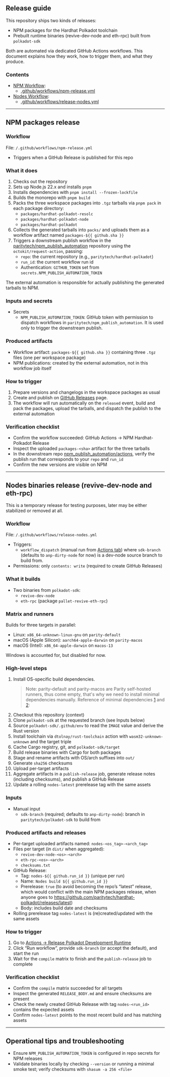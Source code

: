 ## Release guide

This repository ships two kinds of releases:

- NPM packages for the Hardhat Polkadot toolchain
- Prebuilt runtime binaries (revive-dev-node and eth-rpc) built from `polkadot-sdk`

Both are automated via dedicated GitHub Actions workflows. This document explains how they work, how to trigger them, and what they produce.

### Contents

- <a href="#npm-packages-release">NPM Workflow</a>: 
    - [.github/workflows/npm-release.yml](.github/workflows/npm-release.yml)
- <a href="#nodes-binaries-release-revive-dev-node-and-eth-rpc">Nodes Workflow</a>: 
    - [.github/workflows/release-nodes.yml](.github/workflows/release-nodes.yml)

---

## NPM packages release

### Workflow

File: `/.github/workflows/npm-release.yml`

- Triggers when a GitHub Release is published for this repo

### What it does

1. Checks out the repository
2. Sets up Node.js 22.x and installs `pnpm`
3. Installs dependencies with `pnpm install --frozen-lockfile`
4. Builds the monorepo with `pnpm build`
5. Packs the three workspace packages into `.tgz` tarballs via `pnpm pack` in each package directory:
   - `packages/hardhat-polkadot-resolc`
   - `packages/hardhat-polkadot-node`
   - `packages/hardhat-polkadot`
6. Collects the generated tarballs into `packs/` and uploads them as a workflow artifact named `packages-${{ github.sha }}`
7. Triggers a downstream publish workflow in the [paritytech/npm_publish_automation](https://github.com/paritytech/npm_publish_automation) repository using the `octokit/request-action`, passing:
   - `repo`: the current repository (e.g., `paritytech/hardhat-polkadot`)
   - `run_id`: the current workflow run id
   - Authentication: `GITHUB_TOKEN` set from `secrets.NPM_PUBLISH_AUTOMATION_TOKEN`

The external automation is responsible for actually publishing the generated tarballs to NPM.

### Inputs and secrets

- Secrets
  - `NPM_PUBLISH_AUTOMATION_TOKEN`: GitHub token with permission to dispatch workflows in `paritytech/npm_publish_automation`. It is used only to trigger the downstream publish.

### Produced artifacts

- Workflow artifact: `packages-${{ github.sha }}` containing three `.tgz` files (one per workspace package)
- NPM publications: created by the external automation, not in this workflow job itself

### How to trigger

1. Prepare versions and changelogs in the workspace packages as usual
2. Create and publish on [GitHub Releases](https://github.com/paritytech/hardhat-polkadot/releases) page.
3. The workflow will run automatically on the `released` event, build and pack the packages, upload the tarballs, and dispatch the publish to the external automation

### Verification checklist

- Confirm the workflow succeeded: GitHub Actions → NPM Hardhat-Polkadot Release
- Inspect the uploaded `packages-<sha>` artifact for the three tarballs
- In the downstream repo [npm_publish_automation/actions](https://github.com/paritytech/npm_publish_automation/actions), verify the publish run that corresponds to your `repo` and `run_id`
- Confirm the new versions are visible on NPM

---

## Nodes binaries release (revive-dev-node and eth-rpc)

This is a temporary release for testing purposes, later may be either stabilized or removed at all.

### Workflow

File: `/.github/workflows/release-nodes.yml`

- Triggers:
  - `workflow_dispatch` (manual run from [Actions tab](https://github.com/paritytech/hardhat-polkadot/actions/workflows/release-nodes.yml)) where `sdk-branch` (defaults to `anp-dirty-node` for now) is a dev-node source branch to build from.
- Permissions: only `contents: write` (required to create GitHub Releases)

### What it builds

- Two binaries from `polkadot-sdk`:
  - `revive-dev-node`
  - `eth-rpc` (package `pallet-revive-eth-rpc`)

### Matrix and runners

Builds for three targets in parallel:

- Linux: `x86_64-unknown-linux-gnu` on `parity-default`
- macOS (Apple Silicon): `aarch64-apple-darwin` on `parity-macos`
- macOS (Intel): `x86_64-apple-darwin` on `macos-13`

Windows is accounted for, but disabled for now.

### High-level steps

1. Install OS-specific build dependencies. 
    > Note: parity-default and parity-macos are Parity self-hosted runners, thus come empty, that's why we need to install minimal dependencies manually. Reference of minimal dependencies [1](https://github.com/paritytech/polkadot-sdk/blob/2db5e16bf2b497e8ef877d3d7e79b3fcdcab5f82/scripts/getting-started.sh#L59) and [2](https://github.com/paritytech/dockerfiles/blob/main/ci-unified/Dockerfile): 
2. Checkout this repository (context)
3. Clone `polkadot-sdk` at the requested branch (see Inputs below)
4. Source `polkadot-sdk/.github/env` to read the `IMAGE` value and derive the Rust version
5. Install toolchain via `dtolnay/rust-toolchain` action with `wasm32-unknown-unknown` and the target triple
6. Cache Cargo registry, git, and `polkadot-sdk/target`
7. Build release binaries with Cargo for both packages
8. Stage and rename artifacts with OS/arch suffixes into `out/`
9. Generate `sha256` checksums
10. Upload per-target artifacts
11. Aggregate artifacts in a `publish-release` job, generate release notes (including checksums), and publish a GitHub Release
12. Update a rolling `nodes-latest` prerelease tag with the same assets

### Inputs

- Manual input
  - `sdk-branch` (required; defaults to `anp-dirty-node`): branch in `paritytech/polkadot-sdk` to build from

### Produced artifacts and releases

- Per-target uploaded artifacts named: `nodes-<os_tag>-<arch_tag>`
- Files per target (in `dist/` when aggregated):
  - `revive-dev-node-<os>-<arch>`
  - `eth-rpc-<os>-<arch>`
  - `checksums.txt`
- GitHub Release:
  - Tag: `nodes-${{ github.run_id }}` (unique per run)
  - Name: `Nodes build ${{ github.run_id }}`
  - Prerelease: `true` (to avoid becoming the repo’s “latest” release, which would conflict with the main NPM packages release, when anyone goes to https://github.com/paritytech/hardhat-polkadot/releases/latest)
  - Body: includes build date and checksums
- Rolling prerelease tag `nodes-latest` is (re)created/updated with the same assets

### How to trigger

1. Go to [Actions → Release Polkadot Development Runtime](https://github.com/paritytech/hardhat-polkadot/actions/workflows/release-nodes.yml)
2. Click “Run workflow”, provide `sdk-branch` (or accept the default), and start the run
3. Wait for the `compile` matrix to finish and the `publish-release` job to complete

### Verification checklist

- Confirm the `compile` matrix succeeded for all targets
- Inspect the generated `RELEASE_BODY.md` and ensure checksums are present
- Check the newly created GitHub Release with tag `nodes-<run_id>` contains the expected assets
- Confirm `nodes-latest` points to the most recent build and has matching assets

---

## Operational tips and troubleshooting

- Ensure `NPM_PUBLISH_AUTOMATION_TOKEN` is configured in repo secrets for NPM releases
- Validate binaries locally by checking `--version` or running a minimal smoke test; verify checksums with `shasum -a 256 <file>`


